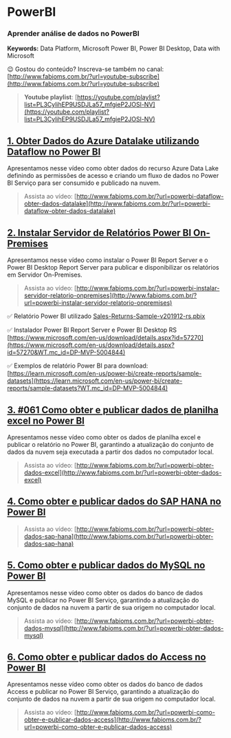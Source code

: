 # PowerBI  
### **Aprender análise de dados no PowerBI**  
**Keywords:** Data Platform, Microsoft Power BI, Power BI Desktop, Data with Microsoft  

😉 Gostou do conteúdo? Inscreva-se também no canal: [http://www.fabioms.com.br/?url=youtube-subscribe](http://www.fabioms.com.br/?url=youtube-subscribe)

> **Youtube playlist**: [https://youtube.com/playlist?list=PL3CylihEP9USDJLa57_mfgieP2JOSl-NV](https://youtube.com/playlist?list=PL3CylihEP9USDJLa57_mfgieP2JOSl-NV)  


## [1. Obter Dados do Azure Datalake utilizando Dataflow no Power BI](/powerbi-dataflow-obter-dados-datalake.md)
Apresentamos nesse vídeo como obter dados do recurso Azure Data Lake definindo as permissões de acesso e criando um fluxo de dados no Power BI Serviço para ser consumido e publicado na nuvem.
> Assista ao vídeo: [http://www.fabioms.com.br/?url=powerbi-dataflow-obter-dados-datalake](http://www.fabioms.com.br/?url=powerbi-dataflow-obter-dados-datalake)  

## [2. Instalar Servidor de Relatórios Power BI On-Premises](/powerbi-instalar-servidor-relatorio-onpremises.md)
Apresentamos nesse vídeo como instalar o Power BI Report Server e o Power BI Desktop Report Server para publicar e disponibilizar os relatórios em Servidor On-Premises.
> Assista ao vídeo: [http://www.fabioms.com.br/?url=powerbi-instalar-servidor-relatorio-onpremises](http://www.fabioms.com.br/?url=powerbi-instalar-servidor-relatorio-onpremises)  

✅ Relatório Power BI utilizado
[Sales-Returns-Sample-v201912-rs.pbix](/Sales-Returns-Sample-v201912-rs.pbix)

✅ Instalador Power BI Report Server e Power BI Desktop RS
[https://www.microsoft.com/en-us/download/details.aspx?id=57270](https://www.microsoft.com/en-us/download/details.aspx?id=57270&WT.mc_id=DP-MVP-5004844)

✅ Exemplos de relatório Power BI para download:
[https://learn.microsoft.com/en-us/power-bi/create-reports/sample-datasets](https://learn.microsoft.com/en-us/power-bi/create-reports/sample-datasets?WT.mc_id=DP-MVP-5004844)
## [3. #061 Como obter e publicar dados de planilha excel no Power BI](/powerbi-obter-dados-excel.md)
Apresentamos nesse vídeo como obter os dados de planilha excel e publicar o relatório no Power BI, garantindo a atualização do conjunto de dados da nuvem seja executada a partir dos dados no computador local. 
> Assista ao vídeo: [http://www.fabioms.com.br/?url=powerbi-obter-dados-excel](http://www.fabioms.com.br/?url=powerbi-obter-dados-excel)  

## [4. Como obter e publicar dados do SAP HANA no Power BI](/powerbi-obter-dados-sap-hana.md)

> Assista ao vídeo: [http://www.fabioms.com.br/?url=powerbi-obter-dados-sap-hana](http://www.fabioms.com.br/?url=powerbi-obter-dados-sap-hana)  

## [5. Como obter e publicar dados do MySQL no Power BI](/powerbi-obter-dados-mysql.md)
Apresentamos nesse vídeo como obter os dados do banco de dados MySQL e publicar no Power BI Serviço, garantindo a atualização do conjunto de dados na nuvem a partir de sua origem no computador local.
> Assista ao vídeo: [http://www.fabioms.com.br/?url=powerbi-obter-dados-mysql](http://www.fabioms.com.br/?url=powerbi-obter-dados-mysql)  

## [6. Como obter e publicar dados do Access no Power BI](/powerbi-como-obter-e-publicar-dados-access.md)
Apresentamos nesse vídeo como obter os dados do banco de dados Access e publicar no Power BI Serviço, garantindo a atualização do conjunto de dados na nuvem a partir de sua origem no computador local.
> Assista ao vídeo: [http://www.fabioms.com.br/?url=powerbi-como-obter-e-publicar-dados-access](http://www.fabioms.com.br/?url=powerbi-como-obter-e-publicar-dados-access)  
